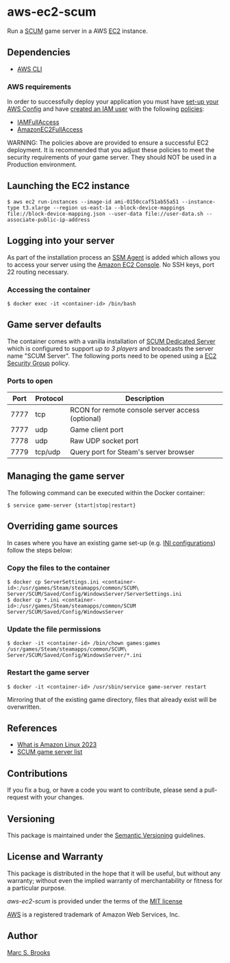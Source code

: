 # aws-ec2-scum

Run a [SCUM](https://www.scum.game) game server in a AWS [EC2](https://aws.amazon.com/ec2) instance.

## Dependencies

- [AWS CLI](https://aws.amazon.com/cli)

### AWS requirements

In order to successfully deploy your application you must have [set-up your AWS Config](https://docs.aws.amazon.com/config/latest/developerguide/gs-cli.html) and have [created an IAM user](https://docs.aws.amazon.com/IAM/latest/UserGuide/id_users_create.html) with the following [policies](https://docs.aws.amazon.com/IAM/latest/UserGuide/access_policies_manage.html):

- [IAMFullAccess](https://console.aws.amazon.com/iam/home#/policies/arn%3Aaws%3Aiam%3A%3Aaws%3Apolicy%2FIAMFullAccess)
- [AmazonEC2FullAccess](https://console.aws.amazon.com/iam/home#/policies/arn%3Aaws%3Aiam%3A%3Aaws%3Apolicy%2FAmazonEC2FullAccess)

WARNING: The policies above are provided to ensure a successful EC2 deployment.  It is recommended that you adjust these policies to meet the security requirements of your game server.  They should NOT be used in a Production environment.

## Launching the EC2 instance

    $ aws ec2 run-instances --image-id ami-0150ccaf51ab55a51 --instance-type t3.xlarge --region us-east-1a --block-device-mappings file://block-device-mapping.json --user-data file://user-data.sh --associate-public-ip-address

## Logging into your server

As part of the installation process an [SSM Agent](https://docs.aws.amazon.com/systems-manager/latest/userguide/prereqs-ssm-agent.html) is added which allows you to access your server using the [Amazon EC2 Console](https://docs.aws.amazon.com/systems-manager/latest/userguide/session-manager-working-with-sessions-start.html#start-ec2-console).  No SSH keys, port 22 routing necessary.

### Accessing the container

    $ docker exec -it <container-id> /bin/bash

## Game server defaults

The container comes with a vanilla installation of [SCUM Dedicated Server](https://steamdb.info/app/3792580) which is configured to support _up to 3 players_ and broadcasts the server name "SCUM Server".  The following ports need to be opened using a [EC2 Security Group](https://docs.aws.amazon.com/AWSEC2/latest/UserGuide/working-with-security-groups.html#creating-security-group) policy.

### Ports to open

| Port | Protocol | Description                                      |
|------|----------|--------------------------------------------------|
| 7777 | tcp      | RCON for remote console server access (optional) |
| 7777 | udp      | Game client port                                 |
| 7778 | udp      | Raw UDP socket port                              |
| 7779 | tcp/udp  | Query port for Steam's server browser            |

## Managing the game server

The following command can be executed within the Docker container:

    $ service game-server {start|stop|restart}

## Overriding game sources

In cases where you have an existing game set-up (e.g. [INI configurations](https://steamcommunity.com/sharedfiles/filedetails/?id=2223029503)) follow the steps below:

### Copy the files to the container

    $ docker cp ServerSettings.ini <container-id>:/usr/games/Steam/steamapps/common/SCUM\ Server/SCUM/Saved/Config/WindowsServer/ServerSettings.ini
    $ docker cp *.ini <container-id>:/usr/games/Steam/steamapps/common/SCUM Server/SCUM/Saved/Config/WindowsServer

### Update the file permissions

    $ docker -it <container-id> /bin/chown games:games /usr/games/Steam/steamapps/common/SCUM\ Server/SCUM/Saved/Config/WindowsServer/*.ini

### Restart the game server

    $ docker -it <container-id> /usr/sbin/service game-server restart

Mirroring that of the existing game directory, files that already exist will be overwritten.

## References

- [What is Amazon Linux 2023](https://docs.aws.amazon.com/linux/al2023/ug/what-is-amazon-linux.html)
- [SCUM game server list](https://www.battlemetrics.com/servers/scum)

## Contributions

If you fix a bug, or have a code you want to contribute, please send a pull-request with your changes.

## Versioning

This package is maintained under the [Semantic Versioning](https://semver.org) guidelines.

## License and Warranty

This package is distributed in the hope that it will be useful, but without any warranty; without even the implied warranty of merchantability or fitness for a particular purpose.

_aws-ec2-scum_ is provided under the terms of the [MIT license](http://www.opensource.org/licenses/mit-license.php)

[AWS](https://aws.amazon.com) is a registered trademark of Amazon Web Services, Inc.

## Author

[Marc S. Brooks](https://github.com/nuxy)
